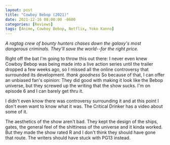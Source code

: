 ```yaml
---
layout: post
title: "Cowboy Bebop (2021)"
date: 2021-12-16 08:00:00 -0600
categories: [Reviews]
tags: [Anime, Cowboy Bebop, Netflix, Yoko Kanno]
---
```


*A ragtag crew of bounty hunters chases down the galaxy's most dangerous criminals. They'll save the world--for the right price.*

Right off the bat I'm going to throw this out there: I never even knew Cowboy Bebop was being made into a live action series until the trailer dropped a few weeks ago, so I missed all the online controversy that surrounded its development. *thank goodness* So because of that, I can offer an unbiased fan's opinion: They did good with making it look like the Bebop universe, but they screwed up the writing that the show sucks. I'm on episode 6 and I can barely get thru it.

I didn't even know there was controversy surrounding it and at this point I don't even want to know what it was. The Critical Drinker has a video about some of it.

The aesthetics of the show aren't bad. They kept the design of the ships, gates, the general feel of the shittiness of the universe and it kinda worked. But they made the show rated R and I don't think they should have gone that route. The writers should have stuck with PG13 instead.
